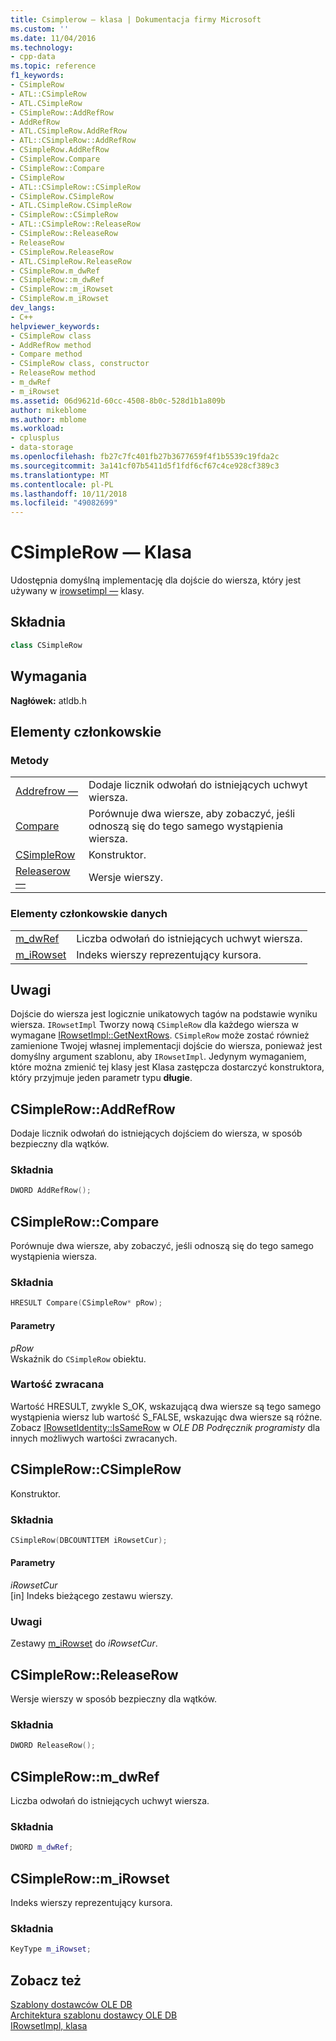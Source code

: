 ```yaml
---
title: Csimplerow — klasa | Dokumentacja firmy Microsoft
ms.custom: ''
ms.date: 11/04/2016
ms.technology:
- cpp-data
ms.topic: reference
f1_keywords:
- CSimpleRow
- ATL::CSimpleRow
- ATL.CSimpleRow
- CSimpleRow::AddRefRow
- AddRefRow
- ATL.CSimpleRow.AddRefRow
- ATL::CSimpleRow::AddRefRow
- CSimpleRow.AddRefRow
- CSimpleRow.Compare
- CSimpleRow::Compare
- CSimpleRow
- ATL::CSimpleRow::CSimpleRow
- CSimpleRow.CSimpleRow
- ATL.CSimpleRow.CSimpleRow
- CSimpleRow::CSimpleRow
- ATL::CSimpleRow::ReleaseRow
- CSimpleRow::ReleaseRow
- ReleaseRow
- CSimpleRow.ReleaseRow
- ATL.CSimpleRow.ReleaseRow
- CSimpleRow.m_dwRef
- CSimpleRow::m_dwRef
- CSimpleRow::m_iRowset
- CSimpleRow.m_iRowset
dev_langs:
- C++
helpviewer_keywords:
- CSimpleRow class
- AddRefRow method
- Compare method
- CSimpleRow class, constructor
- ReleaseRow method
- m_dwRef
- m_iRowset
ms.assetid: 06d9621d-60cc-4508-8b0c-528d1b1a809b
author: mikeblome
ms.author: mblome
ms.workload:
- cplusplus
- data-storage
ms.openlocfilehash: fb27c7fc401fb27b3677659f4f1b5539c19fda2c
ms.sourcegitcommit: 3a141cf07b5411d5f1fdf6cf67c4ce928cf389c3
ms.translationtype: MT
ms.contentlocale: pl-PL
ms.lasthandoff: 10/11/2018
ms.locfileid: "49082699"
---
```

# <a name="csimplerow-class"></a>CSimpleRow — Klasa

Udostępnia domyślną implementację dla dojście do wiersza, który jest używany w [irowsetimpl —](../../data/oledb/irowsetimpl-class.md) klasy.  
  
## <a name="syntax"></a>Składnia

```cpp
class CSimpleRow  
```  

## <a name="requirements"></a>Wymagania  

**Nagłówek:** atldb.h  

## <a name="members"></a>Elementy członkowskie  
  
### <a name="methods"></a>Metody  
  
|||  
|-|-|  
|[Addrefrow —](#addrefrow)|Dodaje licznik odwołań do istniejących uchwyt wiersza.|  
|[Compare](#compare)|Porównuje dwa wiersze, aby zobaczyć, jeśli odnoszą się do tego samego wystąpienia wiersza.|  
|[CSimpleRow](#csimplerow)|Konstruktor.|  
|[Releaserow —](#releaserow)|Wersje wierszy.|  
  
### <a name="data-members"></a>Elementy członkowskie danych  
  
|||  
|-|-|  
|[m_dwRef](#dwref)|Liczba odwołań do istniejących uchwyt wiersza.|  
|[m_iRowset](#irowset)|Indeks wierszy reprezentujący kursora.|  
  
## <a name="remarks"></a>Uwagi  

Dojście do wiersza jest logicznie unikatowych tagów na podstawie wyniku wiersza. `IRowsetImpl` Tworzy nową `CSimpleRow` dla każdego wiersza w wymagane [IRowsetImpl::GetNextRows](../../data/oledb/irowsetimpl-getnextrows.md). `CSimpleRow` może zostać również zamienione Twojej własnej implementacji dojście do wiersza, ponieważ jest domyślny argument szablonu, aby `IRowsetImpl`. Jedynym wymaganiem, które można zmienić tej klasy jest Klasa zastępcza dostarczyć konstruktora, który przyjmuje jeden parametr typu **długie**.  

## <a name="addrefrow"></a> CSimpleRow::AddRefRow

Dodaje licznik odwołań do istniejących dojściem do wiersza, w sposób bezpieczny dla wątków.  
  
### <a name="syntax"></a>Składnia  
  
```cpp
DWORD AddRefRow();  
```  

## <a name="compare"></a> CSimpleRow::Compare

Porównuje dwa wiersze, aby zobaczyć, jeśli odnoszą się do tego samego wystąpienia wiersza.  
  
### <a name="syntax"></a>Składnia  
  
```cpp
HRESULT Compare(CSimpleRow* pRow);  
```  
  
#### <a name="parameters"></a>Parametry  

*pRow*<br/>
Wskaźnik do `CSimpleRow` obiektu.  
  
### <a name="return-value"></a>Wartość zwracana  

Wartość HRESULT, zwykle S_OK, wskazującą dwa wiersze są tego samego wystąpienia wiersz lub wartość S_FALSE, wskazując dwa wiersze są różne. Zobacz [IRowsetIdentity::IsSameRow](/previous-versions/windows/desktop/ms719629) w *OLE DB Podręcznik programisty* dla innych możliwych wartości zwracanych. 

## <a name="csimplerow"></a> CSimpleRow::CSimpleRow

Konstruktor.  
  
### <a name="syntax"></a>Składnia  
  
```cpp
CSimpleRow(DBCOUNTITEM iRowsetCur);  
```  
  
#### <a name="parameters"></a>Parametry  

*iRowsetCur*<br/>
[in] Indeks bieżącego zestawu wierszy.  
  
### <a name="remarks"></a>Uwagi  

Zestawy [m_iRowset](../../data/oledb/csimplerow-m-irowset.md) do *iRowsetCur*. 

## <a name="releaserow"></a> CSimpleRow::ReleaseRow

Wersje wierszy w sposób bezpieczny dla wątków.  
  
### <a name="syntax"></a>Składnia  
  
```cpp
DWORD ReleaseRow();  
```  

## <a name="dwref"></a> CSimpleRow::m_dwRef

Liczba odwołań do istniejących uchwyt wiersza.  
  
### <a name="syntax"></a>Składnia  
  
```cpp
DWORD m_dwRef;  
```  

## <a name="irowset"></a> CSimpleRow::m_iRowset

Indeks wierszy reprezentujący kursora.  
  
### <a name="syntax"></a>Składnia  
  
```cpp
KeyType m_iRowset;  
```  
  
## <a name="see-also"></a>Zobacz też  

[Szablony dostawców OLE DB](../../data/oledb/ole-db-provider-templates-cpp.md)<br/>
[Architektura szablonu dostawcy OLE DB](../../data/oledb/ole-db-provider-template-architecture.md)<br/>
[IRowsetImpl, klasa](../../data/oledb/irowsetimpl-class.md)